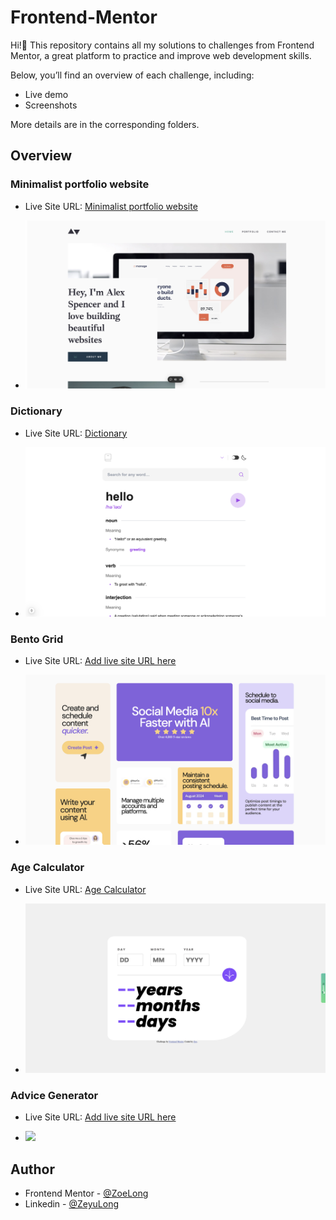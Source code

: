 # Frontend-Mentor

Hi!👋 This repository contains all my solutions to challenges from Frontend Mentor, a great platform to practice and improve web development skills.

Below, you’ll find an overview of each challenge, including:

- Live demo
- Screenshots

More details are in the corresponding folders.

## Overview

### Minimalist portfolio website

- Live Site URL: [Minimalist portfolio website](https://frontend-mentor-h2ju.vercel.app/)

- ![](./minimalist//img/homepage.png)

### Dictionary

- Live Site URL: [Dictionary](https://frontend-mentor-bhdw.vercel.app/)

- ![](./dictionary-web/img/homepage.png)

### Bento Grid

- Live Site URL: [Add live site URL here](https://bento-grid-beryl-eight.vercel.app/)

- ![](./bento-grid-main/homepage.png)

### Age Calculator

- Live Site URL: [Age Calculator](https://frontend-mentor-lovat-two.vercel.app/)

- ![](./age-calculator-app-main/screenshot.png)

### Advice Generator

- Live Site URL: [Add live site URL here](https://zoelong98.github.io/Advice-generate/)

- ![](./advice-generator-app-main/Screenshot%202024-09-11%20at%201.50.21 PM.png)

## Author

- Frontend Mentor - [@ZoeLong](https://www.frontendmentor.io/profile/ZoeLong98)
- Linkedin - [@ZeyuLong](https://www.linkedin.com/in/zeyu-long-13753a324/)
